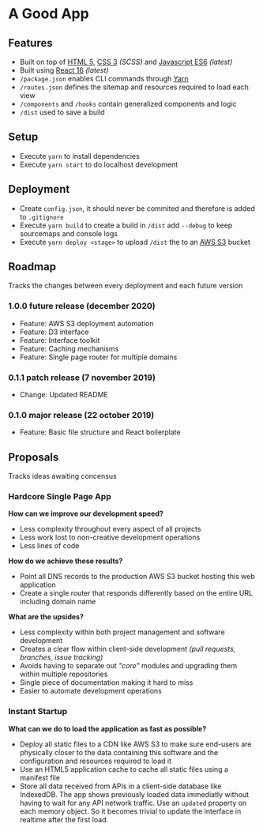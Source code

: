 # A Good App

## __Features__
- Built on top of [HTML 5](https://developer.mozilla.org/en-US/docs/Web/HTML), [CSS 3](https://developer.mozilla.org/en-US/docs/Web/CSS) _(SCSS)_ and [Javascript ES6](https://developer.mozilla.org/en-US/docs/Web/Javascript) _(latest)_
- Built using [React 16](https://reactjs.org/docs/react-api.html) _(latest)_
- `/package.json` enables CLI commands through [Yarn](https://yarnpkg.com/lang/en/)
- `/routes.json` defines the sitemap and resources required to load each view
- `/components` and `/hooks` contain generalized components and logic
- `/dist` used to save a build

## __Setup__
* Execute `yarn` to install dependencies
* Execute `yarn start` to do localhost development

## __Deployment__
* Create `config.json`, it should never be commited and therefore is added to `.gitignore`
* Execute `yarn build` to create a build in `/dist` add `--debug` to keep sourcemaps and console logs
* Execute `yarn deploy <stage>` to upload `/dist` the to an [AWS S3](https://aws.amazon.com/s3/) bucket

## __Roadmap__
Tracks the changes between every deployment and each future version

### 1.0.0 future release (december 2020)
* Feature: AWS S3 deployment automation
* Feature: D3 interface
* Feature: Interface toolkit
* Feature: Caching mechanisms
* Feature: Single page router for multiple domains

### 0.1.1 patch release (7 november 2019)
* Change: Updated README

### 0.1.0 major release (22 october 2019)
* Feature: Basic file structure and React boilerplate

## __Proposals__
Tracks ideas awaiting concensus

### __Hardcore Single Page App__
__How can we improve our development speed?__
- Less complexity throughout every aspect of all projects
- Less work lost to non-creative development operations
- Less lines of code

__How do we achieve these results?__
- Point all DNS records to the production AWS S3 bucket hosting this web application
- Create a single router that responds differently based on the entire URL including domain name

__What are the upsides?__
- Less complexity within both project management and software development
- Creates a clear flow within client-side development _(pull requests, branches, issue tracking)_
- Avoids having to separate out _"core"_ modules and upgrading them within multiple repositories
- Single piece of documentation making it hard to miss
- Easier to automate development operations

### __Instant Startup__
__What can we do to load the application as fast as possible?__
- Deploy all static files to a CDN like AWS S3 to make sure end-users are physically closer to the data containing this software and the configuration and resources required to load it
- Use an HTML5 application cache to cache all static files using a manifest file
- Store all data received from APIs in a client-side database like IndexedDB. The app shows previously loaded data immediatly without having to wait for any API network traffic. Use an `updated` property on each memory object. So it becomes trivial to update the interface in realtime after the first load.
